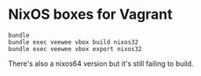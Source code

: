 NixOS boxes for Vagrant
=======================

```
bundle
bundle exec veewee vbox build nixos32
bundle exec veewee vbox export nixos32
```

There's also a nixos64 version but it's still failing to build.
